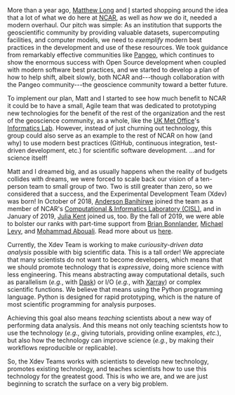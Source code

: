 <!--
.. title: We are Xdev!
.. slug: we-are-xdev
.. date: 2019-12-06 12:00:00 UTC-06:00
.. tags: open source, open development
.. category: 
.. link: 
.. description: 
.. type: text
.. author: Kevin Paul
-->

More than a year ago, [Matthew Long](http://www.cgd.ucar.edu/staff/mclong/) and 
[I](https://staff.ucar.edu/users/kpaul) started shopping around the idea that a lot of what 
we do here at [NCAR](https://ncar.ucar.edu/), as well as *how* we do it, needed a modern 
overhaul.  Our pitch was simple: As an institution that supports the geoscientific community
by providing valuable datasets, supercomputing facilities, and computer models, we need to
_exemplify_ modern best practices in the development and use of these resources.  We took
guidance from remarkably effective communities like [Pangeo](https://pangeo.io), which continues
to show the enormous success with Open Source development when coupled with modern software best
practices, and we started to develop a plan of how to help shift, albeit slowly, both NCAR
and---though collaboration with the Pangeo community---the geoscience community toward a
better future.

<!-- TEASER_END -->

To implement our plan, Matt and I started to see how much benefit to NCAR it could be to have 
a small, Agile team that was dedicated to prototyping new technologies for the benefit of the 
rest of the organization and the rest of the geoscience community, as a whole, like the 
[UK Met Office](https://www.metoffice.gov.uk/)'s [Informatics Lab](https://www.informaticslab.co.uk/).
However, instead of just churning out technology, this group could also serve as an example to 
the rest of NCAR on how (and why) to use modern best practices (GitHub, continuous integration, 
test-driven development, etc.) for scientific software development.  ...and for science itself!

Matt and I dreamed big, and as usually happens when the reality of budgets collides with dreams, 
we were forced to scale back our vision of a ten-person team to small group of two.
Two is still greater than zero, so we considered that a success, and the Experimental Development
Team (Xdev) was born!  In October of 2018, [Anderson Banihirwe](https://andersonbanihirwe.dev/)
joined the team as a member of NCAR's
[Computational & Informatics Laboratory (CISL)](https://www2.cisl.ucar.edu/),
and in January of 2019, [Julia Kent](https://staff.ucar.edu/users/jkent) joined us, too.  By 
the fall of 2019, we were able to bolster our ranks with part-time support from
[Brian Bonnlander](https://staff.ucar.edu/users/bonnland),
[Michael Levy](https://staff.ucar.edu/users/mlevy), and
[Mohammad Abouali](https://staff.ucar.edu/users/mabouali).  Read more about us 
[here](https://ncar.github.io/xdev/pages/about/).

Currently, the Xdev Team is working to make _curiousity-driven data analysis_
possible with big scientific data.  This is a tall order!  We appreciate that many
scientists do not want to become developers, which means that we should promote
technology that is _expressive_, doing more science with less engineering.  This
means abstracting away computational details, such as parallelism (_e.g._, with 
[Dask](https://dask.org)) or I/O (_e.g._, with [Xarray](https://xarray.pydata.org/en/stable/))
or complex scientific functions.  We believe that means using the Python programming
language.  Python is designed for rapid prototyping, which is the nature of most
scientific programming for analysis purposes.

Achieving this goal also means _teaching_ scientists about a new way of performing data
analysis.  And this means not only teaching scientsts how to use the technology
(_e.g._, giving tutorials, providing online examples, _etc._), but also how the
technology can improve science (_e.g._, by making their workflows reproducible 
or replicable).

So, the Xdev Teams works with scientists to develop new technology, promotes
existing technology, and teaches scientists how to use this technology for the
greatest good.  This is who we are, and we are just beginning to scratch the 
surface on a very big problem.
